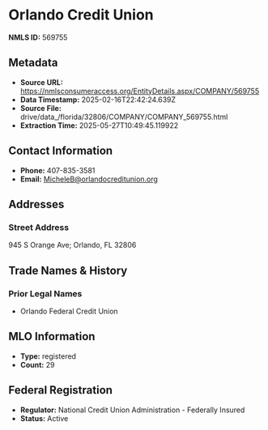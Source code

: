 # Orlando Credit Union

**NMLS ID:** 569755

## Metadata
- **Source URL:** https://nmlsconsumeraccess.org/EntityDetails.aspx/COMPANY/569755
- **Data Timestamp:** 2025-02-16T22:42:24.639Z
- **Source File:** drive/data_/florida/32806/COMPANY/COMPANY_569755.html
- **Extraction Time:** 2025-05-27T10:49:45.119922

## Contact Information
- **Phone:** 407-835-3581
- **Email:** MicheleB@orlandocreditunion.org

## Addresses
### Street Address
945 S Orange Ave; Orlando, FL 32806

## Trade Names & History
### Prior Legal Names
- Orlando Federal Credit Union

## MLO Information
- **Type:** registered
- **Count:** 29

## Federal Registration
- **Regulator:** National Credit Union Administration - Federally Insured
- **Status:** Active
